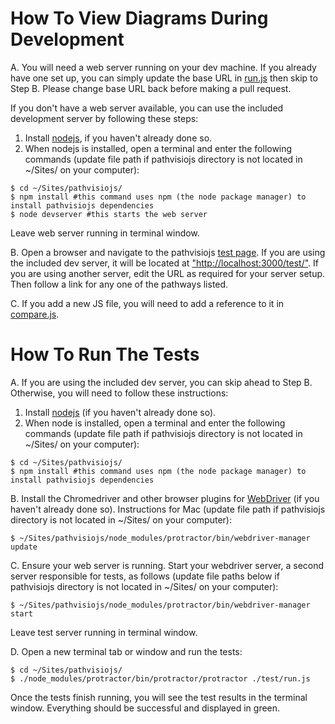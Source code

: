 # How To View Diagrams During Development

A. You will need a web server running on your dev machine. If you already have one set up, you can simply update the base URL in [run.js](https://github.com/wikipathways/pathvisiojs/blob/master/test/run.js#L73) then skip to Step B. Please change base URL back before making a pull request.

If you don't have a web server available, you can use the included development server by following these steps:

1. Install [nodejs](http://nodejs.org/download/), if you haven't already done so.
2. When nodejs is installed, open a terminal and enter the following commands (update file path if pathvisiojs directory is not located in ~/Sites/ on your computer):

```
$ cd ~/Sites/pathvisiojs/
$ npm install #this command uses npm (the node package manager) to install pathvisiojs dependencies
$ node devserver #this starts the web server
```
Leave web server running in terminal window.

B. Open a browser and navigate to the pathvisiojs [test page](https://github.com/wikipathways/pathvisiojs/blob/master/test/index.html). If you are using the included dev server, it will be located at ["http://localhost:3000/test/"](http://localhost:3000/test/). If you are using another server, edit the URL as required for your server setup. Then follow a link for any one of the pathways listed.

C. If you add a new JS file, you will need to add a reference to it in [compare.js](https://github.com/wikipathways/pathvisiojs/blob/master/test/compare.js#L116).

# How To Run The Tests

A. If you are using the included dev server, you can skip ahead to Step B.
Otherwise, you will need to follow these instructions:

1. Install [nodejs](http://nodejs.org/download/) (if you haven't already done so).
2. When node is installed, open a terminal and enter the following commands (update file path if pathvisiojs directory is not located in ~/Sites/ on your computer):

```
$ cd ~/Sites/pathvisiojs/
$ npm install #this command uses npm (the node package manager) to install pathvisiojs dependencies
```

B. Install the Chromedriver and other browser plugins for [WebDriver](http://docs.seleniumhq.org/projects/webdriver/) (if you haven't already done so). Instructions for Mac (update file path if pathvisiojs directory is not located in ~/Sites/ on your computer):

```
$ ~/Sites/pathvisiojs/node_modules/protractor/bin/webdriver-manager update
```

C. Ensure your web server is running. Start your webdriver server, a second server responsible for tests, as follows (update file paths below if pathvisiojs directory is not located in ~/Sites/ on your computer):

```
$ ~/Sites/pathvisiojs/node_modules/protractor/bin/webdriver-manager start
```

Leave test server running in terminal window.

D. Open a new terminal tab or window and run the tests:

```
$ cd ~/Sites/pathvisiojs/
$ ./node_modules/protractor/bin/protractor/protractor ./test/run.js
```

Once the tests finish running, you will see the test results in the terminal window. Everything should be successful and displayed in green.
